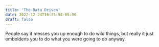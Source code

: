 ```yaml
---
title: 'The Data Driven'
date: 2022-12-24T16:35:54-05:00
draft: false
---
```


People say it messes you up enough to do wild things, but really it just emboldens you to do what you were going to do anyway.
